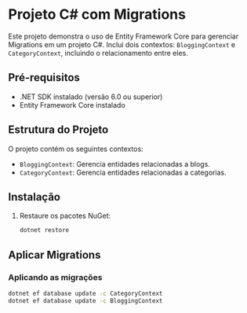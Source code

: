 # Projeto C# com Migrations

Este projeto demonstra o uso de Entity Framework Core para gerenciar Migrations em um projeto C#. Inclui dois contextos: `BloggingContext` e `CategoryContext`, incluindo o relacionamento entre eles.

## Pré-requisitos

- .NET SDK instalado (versão 6.0 ou superior)
- Entity Framework Core instalado

## Estrutura do Projeto

O projeto contém os seguintes contextos:
- `BloggingContext`: Gerencia entidades relacionadas a blogs.
- `CategoryContext`: Gerencia entidades relacionadas a categorias.

## Instalação

1. Restaure os pacotes NuGet:

    ```bash
    dotnet restore
    ```

## Aplicar Migrations

### Aplicando as migrações


```bash
dotnet ef database update -c CategoryContext
dotnet ef database update -c BloggingContext
```
